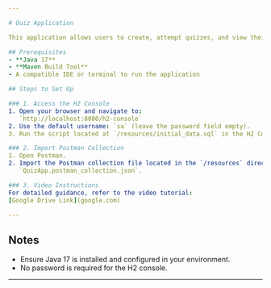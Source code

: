 ```yaml
---

# Quiz Application  

This application allows users to create, attempt quizzes, and view their scores.  

## Prerequisites  
- **Java 17**  
- **Maven Build Tool**  
- A compatible IDE or terminal to run the application  

## Steps to Set Up  

### 1. Access the H2 Console  
1. Open your browser and navigate to:  
   `http://localhost:8080/h2-console`  
2. Use the default username: `sa` (leave the password field empty).  
3. Run the script located at `/resources/initial_data.sql` in the H2 Console to initialize the database.  

### 2. Import Postman Collection  
1. Open Postman.  
2. Import the Postman collection file located in the `/resources` directory:  
   `QuizApp.postman_collection.json`.  

### 3. Video Instructions  
For detailed guidance, refer to the video tutorial:  
[Google Drive Link](google.com)  

---  
```


## Notes  
- Ensure Java 17 is installed and configured in your environment.  
- No password is required for the H2 console.   

---  

